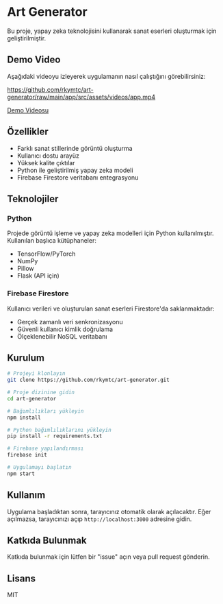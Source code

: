 # Art Generator

Bu proje, yapay zeka teknolojisini kullanarak sanat eserleri oluşturmak için geliştirilmiştir.

## Demo Video

Aşağıdaki videoyu izleyerek uygulamanın nasıl çalıştığını görebilirsiniz:

https://github.com/rkymtc/art-generator/raw/main/app/src/assets/videos/app.mp4

[Demo Videosu](app/src/assets/videos/app.mp4)

## Özellikler

- Farklı sanat stillerinde görüntü oluşturma
- Kullanıcı dostu arayüz
- Yüksek kalite çıktılar
- Python ile geliştirilmiş yapay zeka modeli
- Firebase Firestore veritabanı entegrasyonu

## Teknolojiler

### Python
Projede görüntü işleme ve yapay zeka modelleri için Python kullanılmıştır. Kullanılan başlıca kütüphaneler:
- TensorFlow/PyTorch
- NumPy
- Pillow
- Flask (API için)

### Firebase Firestore
Kullanıcı verileri ve oluşturulan sanat eserleri Firestore'da saklanmaktadır:
- Gerçek zamanlı veri senkronizasyonu
- Güvenli kullanıcı kimlik doğrulama
- Ölçeklenebilir NoSQL veritabanı

## Kurulum

```bash
# Projeyi klonlayın
git clone https://github.com/rkymtc/art-generator.git

# Proje dizinine gidin
cd art-generator

# Bağımlılıkları yükleyin
npm install

# Python bağımlılıklarını yükleyin
pip install -r requirements.txt

# Firebase yapılandırması
firebase init

# Uygulamayı başlatın
npm start
```

## Kullanım

Uygulama başladıktan sonra, tarayıcınız otomatik olarak açılacaktır. Eğer açılmazsa, tarayıcınızı açıp `http://localhost:3000` adresine gidin.

## Katkıda Bulunmak

Katkıda bulunmak için lütfen bir "issue" açın veya pull request gönderin.

## Lisans

MIT
